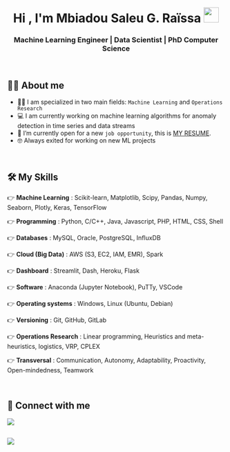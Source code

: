 <h1 align="center">Hi , I'm Mbiadou Saleu G. Raïssa <img src="https://media.giphy.com/media/hvRJCLFzcasrR4ia7z/giphy.gif" width="35"></h1>
<p align="center">  
  <h3 align="center">Machine Learning Engineer | Data Scientist | PhD Computer Science</h3>
</p>

<br>

## :sassy_man:  About me
- 👩‍💻 I am specialized in two main fields: `Machine Learning` and `Operations Research`
- :computer: I am currently working on machine learning algorithms for anomaly detection in time series and data streams
- :thinking: I’m currently open for a new `job opportunity`, this is [MY RESUME](https://drive.google.com/file/d/1iJ9ktBlfOYTKyDhiJ_wKn-axPGITOmo4/view?usp=sharing).
- :nerd_face: Always exited for working on new ML projects

<br>

## 🛠️ My Skills

👉 **Machine Learning** : Scikit-learn, Matplotlib, Scipy, Pandas, Numpy, Seaborn, Plotly, Keras, TensorFlow

👉 **Programming** : Python, C/C++, Java, Javascript, PHP, HTML, CSS, Shell

👉 **Databases** : MySQL, Oracle, PostgreSQL, InfluxDB

👉 **Cloud (Big Data)** : AWS (S3, EC2, IAM, EMR), Spark

👉 **Dashboard** : Streamlit, Dash, Heroku, Flask   

👉 **Software** : Anaconda (Jupyter Notebook), PuTTy, VSCode

👉 **Operating systems** : Windows, Linux (Ubuntu, Debian)   

👉 **Versioning** : Git, GitHub, GitLab

👉 **Operations Research** : Linear programming, Heuristics and meta-heuristics, logistics, VRP, CPLEX 

👉 **Transversal** : Communication, Autonomy, Adaptability, Proactivity, Open-mindedness, Teamwork

<br/>


## 💬 Connect with me

[![](https://img.shields.io/badge/FIND_ME_ON-LinkedIn-0A66C2?style=for-the-badge&logo=LinkedIn)](https://www.linkedin.com/in/gertrude-ra%C3%AFssa-mbiadou-saleu-82b561a5/)

[![](https://img.shields.io/badge/CHECK_OUT-My_Website-2FCEA0?style=for-the-badge&logo=Skyliner)](https://raissasaleu.netlify.app/)
-----
